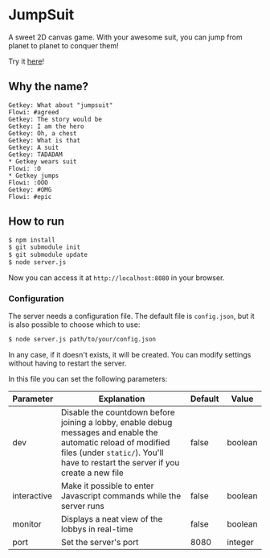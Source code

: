 # JumpSuit
A sweet 2D canvas game.
With your awesome suit, you can jump from planet to planet to conquer them!

Try it [here](http://getkey.eu:8000/)!

## Why the name?
```
Getkey: What about "jumpsuit"
Flowi: #agreed
Getkey: The story would be
Getkey: I am the hero
Getkey: Oh, a chest
Getkey: What is that
Getkey: A suit
Getkey: TADADAM
* Getkey wears suit
Flowi: :O
* Getkey jumps
Flowi: :OOO
Getkey: #OMG
Flowi: #epic
```

## How to run
```sh
$ npm install
$ git submodule init
$ git submodule update
$ node server.js
```
Now you can access it at `http://localhost:8080` in your browser.

### Configuration
The server needs a configuration file. The default file is `config.json`, but it is also possible to choose which to use:
```sh
$ node server.js path/to/your/config.json
```
In any case, if it doesn't exists, it will be created.
You can modify settings without having to restart the server.

In this file you can set the following parameters:

Parameter | Explanation | Default | Value
--------- | ----------- | ------- | -----
dev | Disable the countdown before joining a lobby, enable debug messages and enable the automatic reload of modified files (under `static/`). You'll have to restart the server if you create a new file | false | boolean
interactive | Make it possible to enter Javascript commands while the server runs | false | boolean
monitor | Displays a neat view of the lobbys in real-time | false | boolean
port | Set the server's port | 8080 | integer
